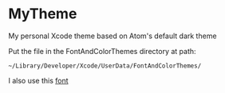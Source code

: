 # MyTheme
My personal Xcode theme based on Atom's default dark theme

Put the file in the FontAndColorThemes directory at path:
```
~/Library/Developer/Xcode/UserData/FontAndColorThemes/
```
I also use this [font](https://github.com/andreberg/Meslo-Font)

